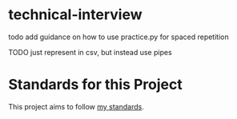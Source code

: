 # technical-interview
todo add guidance on how to use practice.py for spaced repetition

TODO just represent in csv, but instead use pipes 

# Standards for this Project
This project aims to follow [my standards](https://gist.github.com/s-sepanski/4ec69de0cd6c5c003cb5d9bdeefffdc5). 